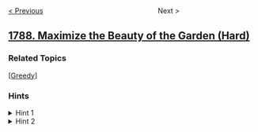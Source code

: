 <!--|This file generated by command(leetcode description); DO NOT EDIT.    |-->
<!--+----------------------------------------------------------------------+-->
<!--|@author    openset <openset.wang@gmail.com>                           |-->
<!--|@link      https://github.com/openset                                 |-->
<!--|@home      https://github.com/openset/leetcode                        |-->
<!--+----------------------------------------------------------------------+-->

[< Previous](../make-the-xor-of-all-segments-equal-to-zero "Make the XOR of All Segments Equal to Zero")
　　　　　　　　　　　　　　　　
Next >

## [1788. Maximize the Beauty of the Garden (Hard)](https://leetcode.com/problems/maximize-the-beauty-of-the-garden "")



### Related Topics
  [[Greedy](../../tag/greedy/README.md)]

### Hints
<details>
<summary>Hint 1</summary>
Consider every possible beauty and its first and last index in flowers.
</details>

<details>
<summary>Hint 2</summary>
Remove all flowers with negative beauties within those indices.
</details>
